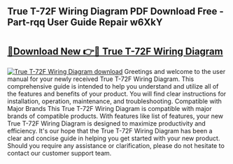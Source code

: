 ## True T-72F Wiring Diagram PDF Download Free - Part-rqq User Guide Repair w6XkY

# <h2><a href="http://dfmyqh6.blite.top/?on=True+T-72F+Wiring+Diagram">🔗Download New 👉🔴 True T-72F Wiring Diagram</a></h2>

[![True T-72F Wiring Diagram download](https://i.imgur.com/lujVjoI.png)](http://dfmyqh6.blite.top/?on=True+T-72F+Wiring+Diagram)
Greetings and welcome to the user manual for your newly received True T-72F Wiring Diagram. This comprehensive guide is intended to help you understand and utilize all of the features and benefits of your product. You will find clear instructions for installation, operation, maintenance, and troubleshooting. Compatible with Major Brands This True T-72F Wiring Diagram is compatible with major brands of compatible products. With features like list of features, your new True T-72F Wiring Diagram is designed to maximize productivity and efficiency. It's our hope that the True T-72F Wiring Diagram has been a clear and concise guide in helping you get started with your new product. Should you require any assistance or clarification, please do not hesitate to contact our customer support team.
